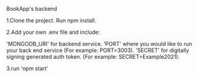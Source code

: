 BookApp's backend


1.Clone the project. Run npm install.

2.Add your own .env file and include:

'MONGODB_URI' for backend service.
'PORT' where you would like to run your back end service (For example: PORT=3003).
'SECRET' for digitally signing generated auth token. (For example: SECRET=Example2021).

3.run 'npm start'